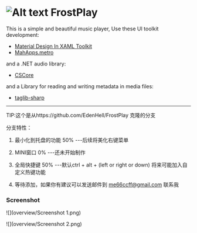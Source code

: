 
# ![Alt text](overview/Icon.png "FrostPlay") FrostPlay

This is a simple and beautiful music player, Use these UI toolkit development:
* [Material Design In XAML Toolkit](http://materialdesigninxaml.net/)
* [MahApps.metro](http://mahapps.com/)

and a .NET audio library:
* [CSCore](https://github.com/filoe/cscore)

and a Library for reading and writing metadata in media files:
* [taglib-sharp](https://github.com/mono/taglib-sharp)


***
TIP:这个是从https://github.com/EdenHell/FrostPlay 克隆的分支



分支特性：

1. 最小化到托盘的功能  50% ---后续将美化右键菜单

2. MINI窗口            0%  ---还未开始制作

3. 全局快捷键          50%  ---默认ctrl + alt + (left or right or down)  将来可能加入自定义热键功能

4. 等待添加，如果你有建议可以发送邮件到 <me66ccff@gmail.com> 联系我




### Screenshot

![](overview/Screenshot 1.png)

![](overview/Screenshot 2.png)


